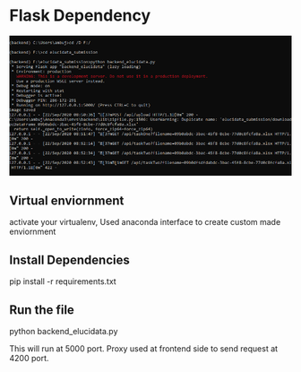 # Flask Dependency
![Python enviornment](backend.png)

## Virtual enviornment
activate your virtualenv, Used anaconda interface to create custom made enviornment

## Install Dependencies
pip install -r requirements.txt 

## Run the file
python backend_elucidata.py


This will run at 5000 port. Proxy used at frontend side to send request at 4200 port.
